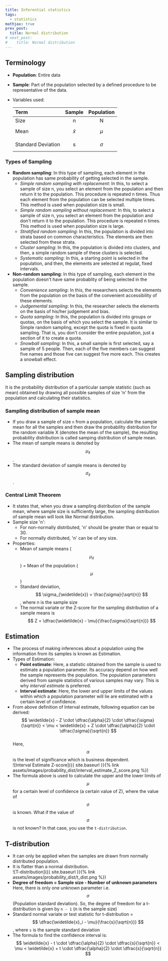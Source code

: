 ```yaml
---
title: Inferential statistics
tags:
  - statistics
mathjax: true
prev_post: 
  title: Normal distribution
# next_post: 
#    title: Normal distribution
---
```


## Terminology

+ __Population__: Entire data
+ __Sample__: Part of the population selected by a defined procedure to be representative of the data.
+ Variables used:  
  
  Term | Sample | Population
  :--- | :---: | :---:
  Size | n | N
  Mean | $$ \widetilde{x} $$ | $$ \mu $$
  Standard Deviation | s | $$ \sigma $$

<!--more-->

### Types of Sampling

+ __Random sampling__: In this type of sampling, each element in the population has same probability of getting selected in the sample.
  + _Simple random sampling with replacement_: In this, to select a sample of size n, you select an element from the population and then return it to the population. This procedure is repeated n times. Thus each element from the population can be selected multiple times. This method is used when population size is small.
  + _Simple random sampling without replacement_: In this, to select a sample of size n, you select an element from the population and don't return it to the population. This procedure is repeated n times. This method is used when population size is large.
  + _Stratified random sampling_: In this, the population is divided into strata based on common characteristics. The elements are then selected from these strata.
  + _Cluster sampling_: In this, the population is divided into clusters, and then, a simple random sample of these clusters is selected.
  + _Systematic sampling_: In this, a starting point is selected in the population, and then, the elements are selected at regulat, fixed intervals.
+ __Non-random sampling__: In this type of sampling, each element in the population doesn't have same probablity of being selected in the sample.
  + _Convenience sampling_: In this, the researchers selects the elements from the population on the basis of the convenient accessibility of these elements.
  + _Judgemental sampling_: In this, the researcher selects the elements on the basis of his/her judgement and bias.
  + _Quota sampling_: In this, the population is divided into groups or quotas, on the basis of which you select the sample. It is similar to Simple random sampling, except the quota is fixed in quota sampling. That is, you don't consider the entire population, just a section of it to create a quota.
  + _Snowball sampling_: In this, a small sample is first selected, say a sample of 5 people. Then, each of the five members can suggest five names and those five can suggest five more each. This creates a snowball effect.

## Sampling distribution

It is the probability distribution of a particular sample statistic (such as mean) obtained by drawing all possible samples of size 'n' from the population and calculating their statistics.

### Sampling distribution of sample mean

+ If you draw a sample of size `n` from a population, calculate the sample mean for all the samples and then draw the probability distribution for the random variable X (denotes the mean of the sample), the resulting probability distribution is called samping distribution of sample mean.
+ The mean of sample means is denoted by $$ \mu_{\widetilde{x}} $$.
+ The standard deviation of sample means is denoted by $$ \sigma_{\widetilde{x}} $$.

### Central Limit Theorem

+ It states that, when you draw a sampling distribution of the sample mean, where sample size is sufficiently large, the sampling distribution of sample mean will look like Normal distribution.
+ Sample size 'n':
  + For non-normally distributed, 'n' should be greater than or equal to 30.
  + For normally distributed, 'n' can be of any size.
+ Properties:
  + Mean of sample means ($$ \mu_{\widetilde{x}} $$) = Mean of the population ($$ \mu $$)
  + Standard deviation, $$ \sigma_{\widetilde{x}} = \frac{\sigma}{\sqrt{n}} $$, where n is the sample size
  + The normal variate or the Z-score for the sampling distribution of a sample means is $$ Z = \dfrac{\widetilde{x} - \mu}{\frac{\sigma}{\sqrt{n}}} $$

## Estimation

+ The process of making inferences about a population using the information from its samples is known as Estimation.
+ Types of Estimation:
  + __Point estimate__: Here, a statistic obtained from the sample is used to estimate a population parameter. Its accuracy depend on how well the sample represents the population. The population parameters derived from sample statistics of various samples may vary. This is why _interval estimate_ is preferred.
  + __Interval estimate__: Here, the lower and upper limits of the values within which a population parameter will lie are estimated with a certain level of confidence.
+ From above definition of Interval estimate, following equation can be derived:  
  $$ \widetilde{x} - Z \cdot \dfrac{\alpha}{2} \cdot \dfrac{\sigma}{\sqrt{n}} < \mu <  \widetilde{x} + Z \cdot \dfrac{\alpha}{2} \cdot \dfrac{\sigma}{\sqrt{n}} $$  
  Here, $$ \alpha $$ is the level of significance which is business dependent.  
  ![Interval Estimate Z-score]({{ site.baseurl }}{% link assets/images/probability_dist/interval_estimate_Z_score.png %})
+ The formula above is used to calculate the upper and the lower limits of $$ \mu $$ for a certain level of confidence (a certain value of Z), where the value of $$ \sigma $$ is known. What if the value of $$ \sigma $$ is not known? In that case, you use the `t-distribution`.

## T-distribution

+ It can only be applied when the samples are drawn from normally distributed population.
+ It is flatter than a normal distribution.  
  ![T-distribution]({{ site.baseurl }}{% link assets/images/probability_dist/t_dist.png %})
+ __Degree of freedom = Sample size - Number of unknown parameters__  
  Here, there is only one unknown parameter i.e. $$ \sigma $$ (Population standard deviation). So, the degree of freedom for a t-distribution is given by `n - 1` (n is the sample size)
+ Standard normal variate or test statistic for t-distribution = $$ \dfrac{\widetilde{x}_i - \mu}{\frac{s}{\sqrt{n}}} $$, where `s` is the sample standard deviation
+ The formula to find the confidence interval is:  
  $$ \widetilde{x} - t \cdot \dfrac{\alpha}{2} \cdot \dfrac{s}{\sqrt{n}} < \mu <  \widetilde{x} + t \cdot \dfrac{\alpha}{2} \cdot \dfrac{s}{\sqrt{n}} $$
